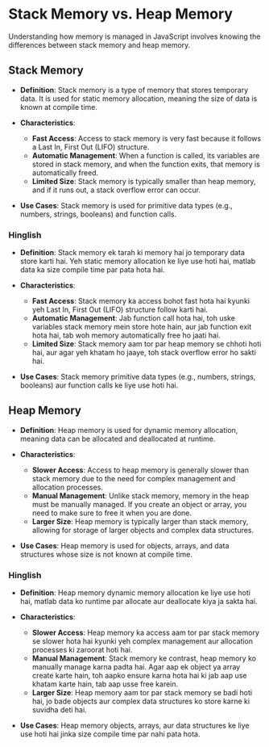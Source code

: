 # Stack Memory vs. Heap Memory

Understanding how memory is managed in JavaScript involves knowing the differences between stack memory and heap memory.

## Stack Memory

- **Definition**: Stack memory is a type of memory that stores temporary data. It is used for static memory allocation, meaning the size of data is known at compile time.
  
- **Characteristics**:
  - **Fast Access**: Access to stack memory is very fast because it follows a Last In, First Out (LIFO) structure.
  - **Automatic Management**: When a function is called, its variables are stored in stack memory, and when the function exits, that memory is automatically freed.
  - **Limited Size**: Stack memory is typically smaller than heap memory, and if it runs out, a stack overflow error can occur.

- **Use Cases**: Stack memory is used for primitive data types (e.g., numbers, strings, booleans) and function calls.

### Hinglish
- **Definition**: Stack memory ek tarah ki memory hai jo temporary data store karti hai. Yeh static memory allocation ke liye use hoti hai, matlab data ka size compile time par pata hota hai.

- **Characteristics**:
  - **Fast Access**: Stack memory ka access bohot fast hota hai kyunki yeh Last In, First Out (LIFO) structure follow karti hai.
  - **Automatic Management**: Jab function call hota hai, toh uske variables stack memory mein store hote hain, aur jab function exit hota hai, tab woh memory automatically free ho jaati hai.
  - **Limited Size**: Stack memory aam tor par heap memory se chhoti hoti hai, aur agar yeh khatam ho jaaye, toh stack overflow error ho sakti hai.

- **Use Cases**: Stack memory primitive data types (e.g., numbers, strings, booleans) aur function calls ke liye use hoti hai.

## Heap Memory

- **Definition**: Heap memory is used for dynamic memory allocation, meaning data can be allocated and deallocated at runtime.
  
- **Characteristics**:
  - **Slower Access**: Access to heap memory is generally slower than stack memory due to the need for complex management and allocation processes.
  - **Manual Management**: Unlike stack memory, memory in the heap must be manually managed. If you create an object or array, you need to make sure to free it when you are done.
  - **Larger Size**: Heap memory is typically larger than stack memory, allowing for storage of larger objects and complex data structures.

- **Use Cases**: Heap memory is used for objects, arrays, and data structures whose size is not known at compile time.

### Hinglish
- **Definition**: Heap memory dynamic memory allocation ke liye use hoti hai, matlab data ko runtime par allocate aur deallocate kiya ja sakta hai.

- **Characteristics**:
  - **Slower Access**: Heap memory ka access aam tor par stack memory se slower hota hai kyunki yeh complex management aur allocation processes ki zaroorat hoti hai.
  - **Manual Management**: Stack memory ke contrast, heap memory ko manually manage karna padta hai. Agar aap ek object ya array create karte hain, toh aapko ensure karna hota hai ki jab aap use khatam karte hain, tab aap usse free karein.
  - **Larger Size**: Heap memory aam tor par stack memory se badi hoti hai, jo bade objects aur complex data structures ko store karne ki suvidha deti hai.

- **Use Cases**: Heap memory objects, arrays, aur data structures ke liye use hoti hai jinka size compile time par nahi pata hota.
